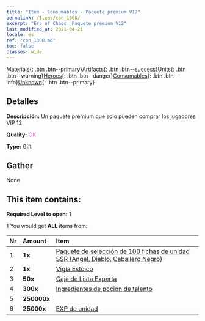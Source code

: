 ```yaml
---
title: "Item - Consumables - Paquete prémium V12"
permalink: /Items/con_1308/
excerpt: "Era of Chaos  Paquete prémium V12"
last_modified_at: 2021-04-21
locale: es
ref: "con_1308.md"
toc: false
classes: wide
---
```

 [Materials](/es/Items/){: .btn .btn--primary}[Artifacts](/es/Items/Artifacts/){: .btn .btn--success}[Units](/es/Items/Units/){: .btn .btn--warning}[Heroes](/es/Items/Heroes/){: .btn .btn--danger}[Consumables](/es/Items/Consumables/){: .btn .btn--info}[Unknown](/es/Items/Unknown/){: .btn .btn--primary}

## Detalles
 **Descripción:** Un paquete prémium que solo pueden comprar los jugadores VIP 12

 **Quality:** <span style="color: #DA70D6">OK</span>

 **Type:** Gift

## Gather

  None

## This item contains:

 **Required Level to open:** 1

 1 You would get **ALL** items  from:

  | Nr | Amount |     Item    |
  |:---|:-------|:------------|
  | 1 |  **1x** | [Paquete de selección de 100 fichas de unidad SSR (Ángel, Diablo, Caballero Negro)](/es/Items/con_1321/) |  | 
  | 2 |  **1x** | [Vigía Estoico](/es/Items/art_133/) |  | 
  | 3 |  **50x** | [Caja de Lista Experta](/es/Items/con_776/) |  | 
  | 4 |  **300x** | [Ingredientes de poción de talento](/es/Items/con_1120/) |  | 
  | 5 |  **250000x** | <i class="fas fa-coins"/> |  | 
  | 6 |  **25000x** | [EXP de unidad](/es/Items/con_902/) |  | 
